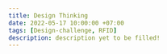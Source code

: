 ```yaml
---
title: Design Thinking
date: 2022-05-17 10:00:00 +07:00
tags: [Design-challenge, RFID]
description: description yet to be filled!
---
```

